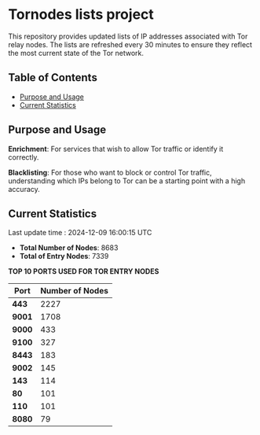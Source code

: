 # Tornodes lists project

This repository provides updated lists of IP addresses associated with Tor relay nodes. The lists are refreshed every 30 minutes to ensure they reflect the most current state of the Tor network.

## Table of Contents

- [Purpose and Usage](#purpose-and-usage)
- [Current Statistics](#current-statistics)


## Purpose and Usage

**Enrichment**: For services that wish to allow Tor traffic or identify it correctly.

**Blacklisting**: For those who want to block or control Tor traffic, understanding which IPs belong to Tor can be a starting point with a high accuracy.

## Current Statistics

Last update time : 2024-12-09 16:00:15 UTC

- **Total Number of Nodes**: 8683
- **Total of Entry Nodes**: 7339

**TOP 10 PORTS USED FOR TOR ENTRY NODES**

| **Port** | **Number of Nodes** |
|------|-----------------|
| **443**   | 2227  |
| **9001**   | 1708  |
| **9000**   | 433  |
| **9100**   | 327  |
| **8443**   | 183  |
| **9002**   | 145  |
| **143**   | 114  |
| **80**   | 101  |
| **110**   | 101  |
| **8080**   | 79  |

